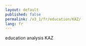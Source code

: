 ```yaml
---
layout: default
published: false
permalink: /v3_1/fr/education/KAZ/
lang: fr
---
```


education analysis KAZ

